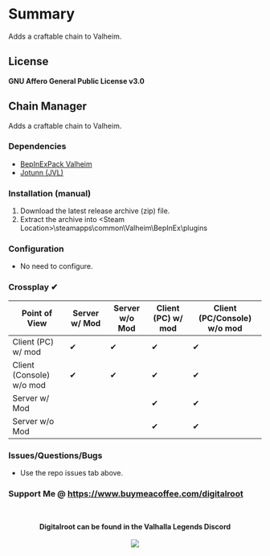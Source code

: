 # Summary
Adds a craftable chain to Valheim.

## License
**GNU Affero General Public License v3.0**

## Chain Manager
Adds a craftable chain to Valheim.

### Dependencies
- <a href="https://valheim.thunderstore.io/package/denikson/BepInExPack_Valheim/"  target="_blank">BepInExPack Valheim</a>
- <a href="https://github.com/Valheim-Modding/Jotunn" target="_blank">Jotunn (JVL)</a>

### Installation (manual)
1. Download the latest release archive (zip) file.
1. Extract the archive into &lt;Steam Location&gt;\steamapps\common\Valheim\BepInEx\plugins

### Configuration 
- No need to configure.

### Crossplay <span class="checked">✔</span>
| Point of View            | Server w/ Mod                   | Server w/o Mod                  | Client (PC) w/ mod              | Client (PC/Console) w/o mod     |
| ---                      | ---                             | ---                             | ---                             | ---                             |
| Client (PC) w/ mod       | <span class="checked">✔</span> | <span class="checked">✔</span> | <span class="checked">✔</span> | <span class="checked">✔</span> |
| Client (Console) w/o mod | <span class="checked">✔</span> | <span class="checked">✔</span> | <span class="checked">✔</span> | <span class="checked">✔</span> |
| Server w/ Mod            |                                 |                                 | <span class="checked">✔</span> | <span class="checked">✔</span> |
| Server w/o Mod           |                                 |                                 | <span class="checked">✔</span> | <span class="checked">✔</span> |


### Issues/Questions/Bugs
- Use the repo issues tab above.

### Support Me @ https://www.buymeacoffee.com/digitalroot
<br />
<p align="center">
<b>Digitalroot can be found in the Valhalla Legends Discord</b><br /><br />
  <a href="https://discord.gg/SsMW3rm67u" target="_blank"><img src="https://digitalroot.net/img/vl/vl_logo_125x154.png"></a>
</p>
